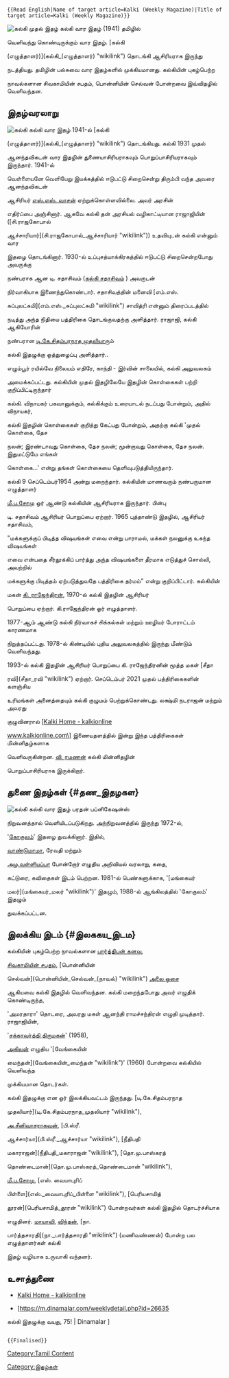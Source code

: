 ```{=mediawiki}
{{Read English|Name of target article=Kalki (Weekly Magazine)|Title of target article=Kalki (Weekly Magazine)}}
```
![கல்கி முதல் இதழ்](Kalki.jpg "கல்கி முதல் இதழ்") கல்கி வார இதழ் (1941) தமிழில்
வெளிவந்து கொண்டிருக்கும் வார இதழ். [கல்கி
(எழுத்தாளர்)](கல்கி_(எழுத்தாளர்) "wikilink") தொடங்கி ஆசிரியராக இருந்து
நடத்தியது. தமிழின் பல்சுவை வார இதழ்களில் முக்கியமானது. கல்கியின் புகழ்பெற்ற
நாவல்களான சிவகாமியின் சபதம், பொன்னியின் செல்வன் போன்றவை இவ்விதழில் வெளிவந்தன.

## இதழ்வரலாறு

![கல்கி](Kalki11.jpg "கல்கி") கல்கி வார இதழ் 1941-ல் [கல்கி
(எழுத்தாளர்)](கல்கி_(எழுத்தாளர்) "wikilink") தொடங்கியது. கல்கி 1931 முதல்
ஆனந்தவிகடன் வார இதழின் துணையாசிரியராகவும் பொறுப்பாசிரியராகவும் இருந்தார். 1941-ல்
வெள்ளையனே வெளியேறு இயக்கத்தில் ஈடுபட்டு சிறைசென்று திரும்பி வந்த அவரை ஆனந்தவிகடன்
ஆசிரியர் [எஸ்.எஸ். வாசன்](எஸ்.எஸ்._வாசன் "wikilink") ஏற்றுக்கொள்ளவில்லை. அவர் அரசின்
எதிர்ப்பை அஞ்சினார். ஆகவே கல்கி தன் அரசியல் வழிகாட்டியான ராஜாஜியின் ([சி.ராஜகோபால்
ஆச்சாரியார்](சி.ராஜகோபால்_ஆச்சாரியார் "wikilink")) உதவியுடன் கல்கி என்னும் வார
இதழை தொடங்கினார். 1930-ல் உப்புசத்யாக்கிரகத்தில் ஈடுபட்டு சிறைசென்றபோது அவருக்கு
நண்பராக ஆன டி. சதாசிவம் ([கல்கி சதாசிவம்](கல்கி_சதாசிவம் "wikilink") ) அவருடன்
நிர்வாகியாக இணைந்துகொண்டார். சதாசிவத்தின் மனைவி [எம்.எஸ்.
சுப்புலட்சுமி](எம்.எஸ்._சுப்புலட்சுமி "wikilink") சாவித்ரி என்னும் திரைப்படத்தில்
நடித்து அந்த நிதியை பத்திரிகை தொடங்குவதற்கு அளித்தார். ராஜாஜி, கல்கி ஆகியோரின்
நண்பரான [டி.கே.சிதம்பரநாத முதலியார](டி.கே.சிதம்பரநாத_முதலியார் "wikilink")ும்
கல்கி இதழுக்கு ஒத்துழைப்பு அளித்தார்..

எழும்பூர் ரயில்வே நிலையம் எதிரே, காந்தி - இர்வின் சாலையில், கல்கி அலுவலகம்
அமைக்கப்பட்டது. கல்கியின் முதல் இதழிலேயே இதழின் கொள்கைகள் பற்றி குறிப்பிட்டிருந்தார்
கல்கி. விநாயகர் பகவானுக்கும், கல்கிக்கும் உரையாடல் நடப்பது போன்றும், அதில் விநாயகர்,
கல்கி இதழின் கொள்கைகள் குறித்து கேட்பது போன்றும், அதற்கு கல்கி \'முதல் கொள்கை, தேச
நலன்; இரண்டாவது கொள்கை, தேச நலன்; மூன்றாவது கொள்கை, தேச நலன். இதுமட்டுமே எங்கள்
கொள்கை\...\' என்று தங்கள் கொள்கையை தெளிவுபடுத்தியிருந்தார்.

கல்கி 9 செப்டெம்பர்1954 அன்று மறைந்தார். கல்கியின் மாணவரும் நண்பருமான எழுத்தாளர்
[மீ.ப.சோமு](மீ.ப.சோமு "wikilink") ஓர் ஆண்டு கல்கியின் ஆசிரியராக இருந்தார். பின்பு
டி. சதாசிவம் ஆசிரியர் பொறுப்பை ஏற்றார். 1965 புத்தாண்டு இதழில், ஆசிரியர் சதாசிவம்,
\"மக்களுக்குப் பிடித்த விஷயங்கள் எவை என்று பாராமல், மக்கள் நலனுக்கு உகந்த விஷயங்கள்
எவை என்பதை சீர்தூக்கிப் பார்த்து அந்த விஷயங்களை தீரமாக எடுத்துச் சொல்லி, அவற்றில்
மக்களுக்கு பிடித்தம் ஏற்படுத்துவதே பத்திரிகை தர்மம்\" என்று குறிப்பிட்டார். கல்கியின்
மகன் [கி. ராஜேந்திரன்](கி._ராஜேந்திரன் "wikilink"), 1970-ல் கல்கி இதழின் ஆசிரியர்
பொறுப்பை ஏற்றார். கி.ராஜேந்திரன் ஓர் எழுத்தாளர்.

1977-ஆம் ஆண்டு கல்கி நிர்வாகச் சிக்கல்கள் மற்றும் ஊழியர் போராட்டம் காரணமாக
நிறுத்தப்பட்டது. 1978-ல் கிண்டியில் புதிய அலுவலகத்தில் இருந்து மீண்டும் வெளிவந்தது.
1993-ல் கல்கி இதழின் ஆசிரியர் பொறுப்பை கி. ராஜேந்திரனின் மூத்த மகள் [சீதா
ரவி](சீதா_ரவி "wikilink") ஏற்றார். செப்டெம்பர் 2021 முதல் பத்திரிகைகளின் களஞ்சிய
உரிமங்கள் அனைத்தையும் கல்கி குழுமம் பெற்றுக்கொண்டது. லக்ஷ்மி நடராஜன் மற்றும் அவரது
குழுவினரால் \[[Kalki Home - kalkionline](https://kalkionline.com/)
www.kalkionline.com\] இணையதளத்தில் இன்று இந்த பத்திரிகைகள் மின்னிதழ்களாக
வெளிவருகின்றன. [வி. ரமணன்](வி._ரமணன் "wikilink") கல்கி மின்னிதழின்
பொறுப்பாசிரியராக இருக்கிறார்.

## துணை இதழ்கள் {#தண_இதழகள}

![கல்கி](Kalki_magazine.jpg "கல்கி") கல்கி வார இதழ் பரதன் பப்ளிகேஷன்ஸ்
நிறுவனத்தால் வெளியிடப்படுகிறது. அந்நிறுவனத்தில் இருந்து 1972-ல்,
\'[கோகுலம்](கோகுலம் "wikilink")\' இதழை துவக்கினார். இதில்,
[வாண்டுமாமா](வாண்டுமாமா "wikilink"), ரேவதி மற்றும்
[அழ.வள்ளியப்பா](அழ.வள்ளியப்பா "wikilink") போன்றோர் எழுதிய அறிவியல் வரலாறு, கதை,
கட்டுரை, கவிதைகள் இடம் பெற்றன. 1981-ல் பெண்களுக்காக, \'[மங்கையர்
மலர்](மங்கையர்_மலர் "wikilink")\' இதழும், 1988-ல் ஆங்கிலத்தில் \'கோகுலம்\' இதழும்
துவக்கப்பட்டன.

## இலக்கிய இடம் {#இலககய_இடம}

கல்கியின் புகழ்பெற்ற நாவல்களான [பார்த்திபன் கனவு](பார்த்திபன்_கனவு "wikilink"),
[சிவகாமியின் சபதம்](சிவகாமியின்_சபதம் "wikilink"), [பொன்னியின்
செல்வன்](பொன்னியின்_செல்வன்_(நாவல்) "wikilink") [அலை ஓசை](அலை_ஓசை "wikilink")
ஆகியவை கல்கி இதழில் வெளிவந்தன. கல்கி மறைந்தபோது அவர் எழுதிக் கொண்டிருந்த,
\'அமரதாரா\' தொடரை, அவரது மகள் ஆனந்தி ராமச்சந்திரன் எழுதி முடித்தார். ராஜாஜியின்,
\'[சக்கரவர்த்தி திருமகன்](சக்கரவர்த்தி_திருமகன் "wikilink")\' (1958),
[அகிலன்](அகிலன் "wikilink") எழுதிய \'[வேங்கையின்
மைந்தன்](வேங்கையின்_மைந்தன் "wikilink")\' (1960) போன்றவை கல்கியில் வெளிவந்த
முக்கியமான தொடர்கள்.

கல்கி இதழுக்கு என ஓர் இலக்கியவட்டம் இருந்தது. [டி.கே.சிதம்பரநாத
முதலியார்](டி.கே.சிதம்பரநாத_முதலியார் "wikilink"),
[அ.சீனிவாசராகவன்](அ.சீனிவாசராகவன் "wikilink"), [பி.ஸ்ரீ.
ஆச்சார்யா](பி.ஸ்ரீ._ஆச்சார்யா "wikilink"), [நீதிபதி
மகாராஜன்](நீதிபதி_மகாராஜன் "wikilink"), [தொ.மு.பாஸ்கரத்
தொண்டைமான்](தொ.மு.பாஸ்கரத்_தொண்டைமான் "wikilink"),
[மீ.ப.சோமு](மீ.ப.சோமு "wikilink"), [எஸ். வையாபுரிப்
பிள்ளை](எஸ்._வையாபுரிப்_பிள்ளை "wikilink"), [பெரியசாமித்
தூரன்](பெரியசாமித்_தூரன் "wikilink") போன்றவர்கள் கல்கி இதழில் தொடர்ச்சியாக
எழுதினர். [மாயாவி](மாயாவி "wikilink"), [விந்தன்](விந்தன் "wikilink"), [நா.
பார்த்தசாரதி](நா._பார்த்தசாரதி "wikilink") (மணிவண்ணன்) போன்ற பல எழுத்தாளர்கள் கல்கி
இதழ் வழியாக உருவாகி வந்தனர்.

## உசாத்துணை

-   [Kalki Home - kalkionline](https://kalkionline.com/)
-   \[<https://m.dinamalar.com/weeklydetail.php?id=26635>

கல்கி இதழுக்கு வயது, 75! \| Dinamalar \]

```{=mediawiki}
{{Finalised}}
```
[Category:Tamil Content](Category:Tamil_Content "wikilink")
[Category:இதழ்கள்](Category:இதழ்கள் "wikilink")
